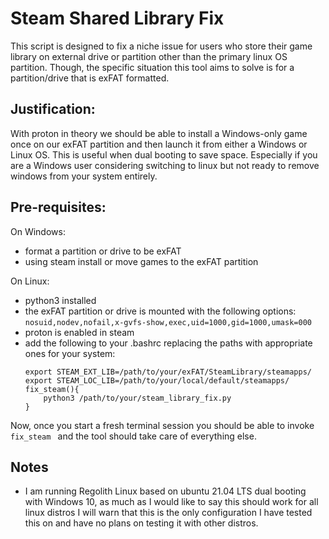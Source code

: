 # Steam Shared Library Fix

This script is designed to fix a niche issue for users who store their game library on external drive or partition other than the primary linux OS partition. Though, the specific situation this tool aims to solve is for a partition/drive that is exFAT formatted. 

## Justification: 
With proton in theory we should be able to install a Windows-only game once on our exFAT partition and then launch it from either a Windows or Linux OS. This is useful when dual booting to save space. Especially if you are a Windows user considering switching to linux but not ready to remove windows from your system entirely.

## Pre-requisites:

On Windows:
* format a partition or drive to be exFAT
* using steam install or move games to the exFAT partition

On Linux:
* python3 installed
* the exFAT partition or drive is mounted with the following options: ```nosuid,nodev,nofail,x-gvfs-show,exec,uid=1000,gid=1000,umask=000```
* proton is enabled in steam
* add the following to your .bashrc replacing the paths with appropriate ones for your system:
     ```
     export STEAM_EXT_LIB=/path/to/your/exFAT/SteamLibrary/steamapps/
     export STEAM_LOC_LIB=/path/to/your/local/default/steamapps/
     fix_steam(){
         python3 /path/to/your/steam_library_fix.py
     }
     ```

Now, once you start a fresh terminal session you should be able to invoke ```fix_steam ``` and the tool should take care of everything else.

## Notes
* I am running Regolith Linux based on ubuntu 21.04 LTS dual booting with Windows 10, as much as I would like to say this should work for all linux distros I will warn that this is the only configuration I have tested this on and have no plans on testing it with other distros.
